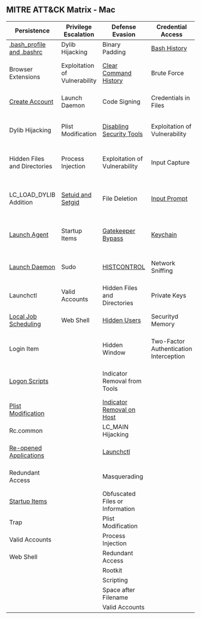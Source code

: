 ## MITRE ATT&CK Matrix - Mac

| Persistence                  | Privilege Escalation          | Defense Evasion                 | Credential Access                      | Discovery                              | Lateral Movement                | Execution                | Collection                     | Exfiltration                                  | Command and Control                     |
|------------------------------|-------------------------------|---------------------------------|----------------------------------------|----------------------------------------|---------------------------------|--------------------------|--------------------------------|-----------------------------------------------|-----------------------------------------|
| [.bash_profile and .bashrc](Persistence/bash_profile_and_bashrc.md)    | Dylib Hijacking               | Binary Padding                  | [Bash History](Credential_Access/Bash_History.md)                           | [Account Discovery](Discovery/Account_Discovery.md)                      | [AppleScript](Execution/AppleScript.md)                     | [AppleScript](Execution/AppleScript.md)              | Audio Capture                  | Automated Exfiltration                        | Commonly Used Port                      |
| Browser Extensions           | Exploitation of Vulnerability | [Clear Command History](Defense_Evasion/Clear_Command_History.md)           | Brute Force                            | Application Window Discovery           | Application Deployment Software | Command-Line Interface   | Automated Collection           | Data Compressed                               | Communication Through Removable Media   |
| [Create Account](Persistence/Create_Account.md)               | Launch Daemon                 | Code Signing                    | Credentials in Files                   | [File and Directory Discovery](Discovery/File_and_Directory_Discovery.md)           | Exploitation of Vulnerability   | Graphical User Interface | Browser Extensions             | Data Encrypted                                | Connection Proxy                        |
| Dylib Hijacking              | Plist Modification            | [Disabling Security Tools](Defense_Evasion/Disabling_Security_Tools.md)        | Exploitation of Vulnerability          | [Network Service Scanning](Discovery/Network_Service_Scanning.md)               | [Logon Scripts](Persistence/Logon_Scripts.md)                | Launchctl                | Clipboard Data                 | Data Transfer Size Limits                     | Custom Command and Control Protocol     |
| Hidden Files and Directories | Process Injection             | Exploitation of Vulnerability   | Input Capture                          | [Network Share Discovery](Discovery/Network_Share_Discovery.md)                | Remote File Copy                | Local Job Scheduling     | Data Staged                    | [Exfiltration Over Alternative Protocol](Exfiltration/Exfiltration_Over_Alternative_Protocol.md)        | Custom Cryptographic Protocol           |
| LC_LOAD_DYLIB Addition       | [Setuid and Setgid](Privilege_Escalation/Setuid_and_Setgid.md)             | File Deletion                   | [Input Prompt](Credential_Access/Input_Prompt.md)                           | [Permission Groups Discovery](Discovery/Permissions_Groups_Discovery.md)            | Remote Services                 | Scripting                | Data from Local System         | Exfiltration Over Command and Control Channel | Data Encoding                           |
| [Launch Agent](Persistence/Launch_Agent.md)                 | Startup Items                 | [Gatekeeper Bypass](Defense_Evasion/Gatekeeper_Bypass.md)               | [Keychain](Credential_Access/Keychain.md)                               | [Process Discovery](Discovery/Process_Discovery.md)                      | SSH Hijacking                   | Source                   | Data from Network Shared Drive | Exfiltration Over Other Network Medium        | Data Obfuscation                        |
| [Launch Daemon](Persistence/Launch_Daemon.md)                | Sudo                          | [HISTCONTROL](Defense_Evasion/HISTCONTROL.md)                     | Network Sniffing                       | [Remote System Discovery](Discovery/Remote_System_Discovery.md)                | Third-party Software            | Space after Filename     | Data from Removable Media      | Exfiltration Over Physical Medium             | Domain Fronting                         |
| Launchctl                    | Valid Accounts                | Hidden Files and Directories    | Private Keys                           | [Security Software Discovery](Discovery/Security_Software_Discovery.md)            |                                 | Third-party Software     | Input Capture                  | Scheduled Transfer                            | Fallback Channels                       |
| [Local Job Scheduling](Persistence/Local_Job_Scheduling.md)         | Web Shell                     | [Hidden Users](Defense_Evasion/Hidden_Users.md)                    | Securityd Memory                       | [System Information Discovery](Discovery/System_Information_Discovery.md)           |                                 | Trap                     | Screen Capture                 |                                               | Multi-Stage Channels                    |
| Login Item                   |                               | Hidden Window                   | Two-Factor Authentication Interception | [System Network Configuration Discovery](Discovery/System_Network_Configuration_Discovery.md) |                                 |                          |                                |                                               | Multi-hop Proxy                         |
|  [Logon Scripts](Persistence/Logon_Scripts.md)                |                               | Indicator Removal from Tools    |                                        | System Network Connections Discovery   |                                 |                          |                                |                                               | Multiband Communication                 |
| [Plist Modification](Persistence/Plist_Modification.md)           |                               | [Indicator Removal on Host](Defense_Evasion/Indicator_Removal_On_Host.md)       |                                        | [System Owner/User Discovery](Discovery/System_Owner_User_Discovery.md)            |                                 |                          |                                |                                               | Multilayer Encryption                   |
| Rc.common                    |                               | LC_MAIN Hijacking               |                                        |                                        |                                 |                          |                                |                                               | Remote File Copy                        |
| [Re-opened Applications](Persistence/Re-opened_Applications.md)       |                               | [Launchctl](Defense_Evasion/Launchctl.md)                       |                                        |                                        |                                 |                          |                                |                                               | Standard Application Layer Protocol     |
| Redundant Access             |                               | Masquerading                    |                                        |                                        |                                 |                          |                                |                                               | Standard Cryptographic Protocol         |
| [Startup Items](Persistence/Startup_Items.md)                |                               | Obfuscated Files or Information |                                        |                                        |                                 |                          |                                |                                               | Standard Non-Application Layer Protocol |
| Trap                         |                               | Plist Modification              |                                        |                                        |                                 |                          |                                |                                               | Uncommonly Used Port                    |
| Valid Accounts               |                               | Process Injection               |                                        |                                        |                                 |                          |                                |                                               | Web Service                             |
| Web Shell                    |                               | Redundant Access                |                                        |                                        |                                 |                          |                                |                                               |                                         |
|                              |                               | Rootkit                         |                                        |                                        |                                 |                          |                                |                                               |                                         |
|                              |                               | Scripting                       |                                        |                                        |                                 |                          |                                |                                               |                                         |
|                              |                               | Space after Filename            |                                        |                                        |                                 |                          |                                |                                               |                                         |
|                              |                               | Valid Accounts                  |                                        |                                        |                                 |                          |                                |                                               |                                         |
